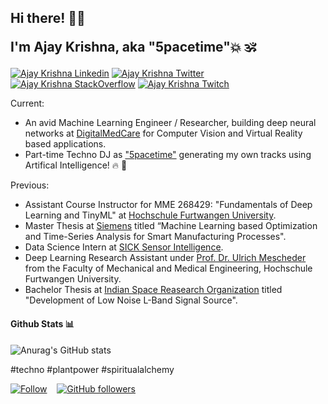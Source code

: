 <h2> Hi there! 👋🏼
  
I'm Ajay Krishna, aka "5pacetime"💥 🕉️ </h2>

[![Ajay Krishna Linkedin](https://img.shields.io/badge/LinkedIn-0077B5?style=for-the-badge&logo=linkedin&logoColor=white)](https://www.linkedin.com/in/ajay-krishna-2031a5119/)
[![Ajay Krishna Twitter](https://img.shields.io/badge/Twitter-1DA1F2?style=for-the-badge&logo=twitter&logoColor=white)](https://twitter.com/ajaykrsna)
[![Ajay Krishna StackOverflow](https://img.shields.io/badge/StackOverflow-F48024?style=for-the-badge&logo=stackoverflow&logoColor=white)](https://stackoverflow.com/users/19239428/ajay-krishna)
[![Ajay Krishna Twitch](https://img.shields.io/badge/Twitch-6441A4?style=for-the-badge&logo=twitch&logoColor=white)](https://www.twitch.tv/ajay_krsna)

Current: 

- An avid Machine Learning Engineer / Researcher, building deep neural networks at [DigitalMedCare](https://digitalmedcare.de/) for Computer Vision and Virtual Reality based applications.
- Part-time Techno DJ as ["5pacetime"](https://instagram.com/5pacetime) generating my own tracks using Artifical Intelligence! 🔥 🚀

Previous:

- Assistant Course Instructor for MME 268429: "Fundamentals of Deep Learning and TinyML" at [Hochschule Furtwangen University](https://www.hs-furtwangen.de/).
- Master Thesis at [Siemens](https://www.siemens.com) titled “Machine Learning based Optimization and Time-Series Analysis for Smart Manufacturing Processes".
- Data Science Intern at [SICK Sensor Intelligence](https://www.sick.com).
- Deep Learning Research Assistant under [Prof. Dr. Ulrich Mescheder](https://www.hs-furtwangen.de/personen/profil/180-ulrichmescheder/) from the Faculty of Mechanical and Medical Engineering, Hochschule Furtwangen University.
- Bachelor Thesis at [Indian Space Reasearch Organization](https://www.isro.gov.in/) titled "Development of Low Noise L-Band Signal Source".


#### Github Stats 📊


![Anurag's GitHub stats](https://github-readme-stats.vercel.app/api?username=ajaykrsna&show_icons=true&theme=dracula)

#techno #plantpower #spiritualalchemy

[![Follow](https://img.shields.io/twitter/follow/ajaykrsna?style=social)](https://twitter.com/intent/follow?screen_name=ajaykrsna)   
[![GitHub followers](https://img.shields.io/github/followers/ajaykrsna?style=social)](https://github.com/ajaykrsna)
